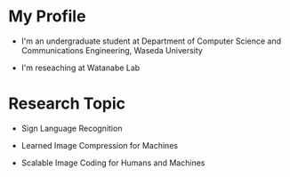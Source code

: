 <h1 align="left">My Profile</h1>
<p align="left">
  
- I'm an undergraduate student at Department of Computer Science and Communications Engineering, Waseda University
  
- I'm reseaching at Watanabe Lab
</p>
<h1 align="left">Research Topic</h1>
<p align="left">
  
- Sign Language Recognition
  
- Learned Image Compression for Machines

- Scalable Image Coding for Humans and Machines
</p>
